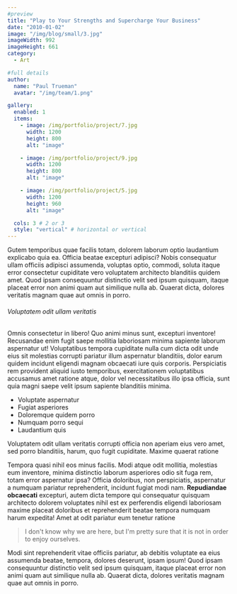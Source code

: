 ```yaml
---
#preview
title: "Play to Your Strengths and Supercharge Your Business"
date: "2010-01-02"
image: "/img/blog/small/3.jpg"
imageWidth: 992
imageHeight: 661
category:
  - Art

#full details
author:
  name: "Paul Trueman"
  avatar: "/img/team/1.png"

gallery:
  enabled: 1
  items:
    - image: /img/portfolio/project/7.jpg
      width: 1200
      height: 800
      alt: "image"

    - image: /img/portfolio/project/9.jpg
      width: 1200
      height: 800
      alt: "image"

    - image: /img/portfolio/project/5.jpg
      width: 1200
      height: 960
      alt: "image"

  cols: 3 # 2 or 3
  style: "vertical" # horizontal or vertical
---
```


Gutem temporibus quae facilis totam, dolorem laborum optio laudantium explicabo quia ea. Officia beatae excepturi adipisci? Nobis consequatur ullam officiis adipisci assumenda, voluptas optio, commodi, soluta itaque error consectetur cupiditate vero voluptatem architecto blanditiis quidem amet. Quod ipsam consequuntur distinctio velit sed ipsum quisquam, itaque placeat error non animi quam aut similique nulla ab. Quaerat dicta, dolores veritatis magnam quae aut omnis in porro.

###### Voluptatem odit ullam veritatis

Omnis consectetur in libero! Quo animi minus sunt, excepturi inventore! Recusandae enim fugit saepe mollitia laboriosam minima sapiente laborum aspernatur ut! Voluptatibus tempora cupiditate nulla cum dicta odit unde eius sit molestias corrupti pariatur illum aspernatur blanditiis, dolor earum quidem incidunt eligendi magnam obcaecati iure quis corporis. Perspiciatis rem provident aliquid iusto temporibus, exercitationem voluptatibus accusamus amet ratione atque, dolor vel necessitatibus illo ipsa officia, sunt quia magni saepe velit ipsum sapiente blanditiis minima.

- Voluptate aspernatur
- Fugiat asperiores
- Doloremque quidem porro
- Numquam porro sequi
- Laudantium quis

Voluptatem odit ullam veritatis corrupti officia non aperiam eius vero amet, sed porro blanditiis, harum, quo fugit cupiditate. Maxime quaerat ratione

Tempora quasi nihil eos minus facilis. Modi atque odit mollitia, molestias eum inventore, minima distinctio laborum asperiores odio sit fuga rem, totam error aspernatur ipsa? Officia doloribus, non perspiciatis, aspernatur a numquam pariatur reprehenderit, incidunt fugiat modi nam. **Repudiandae obcaecati** excepturi, autem dicta tempore qui consequatur quisquam architecto dolorem voluptates nihil est ex perferendis eligendi laboriosam maxime placeat doloribus et reprehenderit beatae tempora numquam harum expedita! Amet at odit pariatur eum tenetur ratione

> I don't know why we are here, but I'm pretty sure that it is not in order to enjoy ourselves.

Modi sint reprehenderit vitae officiis pariatur, ab debitis voluptate ea eius assumenda beatae, tempora, dolores deserunt, ipsam ipsum! Quod ipsam consequuntur distinctio velit sed ipsum quisquam, itaque placeat error non animi quam aut similique nulla ab. Quaerat dicta, dolores veritatis magnam quae aut omnis in porro.
